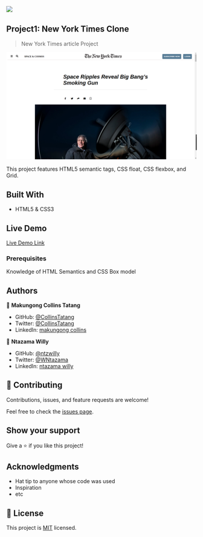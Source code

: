 ![](https://img.shields.io/badge/Microverse-blueviolet)

## Project1: New York Times Clone

> New York Times article Project

![screenshot](app_screenshot.png)

This project features HTML5 semantic tags, CSS float, CSS flexbox, and Grid.

## Built With

- HTML5 & CSS3

## Live Demo

[Live Demo Link](https://collinstatang.github.io/html-project1/)


### Prerequisites

Knowledge of HTML Semantics and CSS Box model


## Authors

👤 **Makungong Collins Tatang**

- GitHub: [@CollinsTatang](https://github.com/CollinsTatang)
- Twitter: [@CollinsTatang](https://twitter.com/CollinsTatang)
- LinkedIn: [makungong collins](https://www.linkedin.com/in/makungong-collins-b43260190/)

👤 **Ntazama Willy**

- GitHub: [@ntzwilly](https://github.com/ntzwilly)
- Twitter: [@WNtazama](https://twitter.com/WNtazama)
- LinkedIn: [ntazama willy](https://www.linkedin.com/in/ntazama-willy-b676b7aa/)

## 🤝 Contributing

Contributions, issues, and feature requests are welcome!

Feel free to check the [issues page](issues/).

## Show your support

Give a ⭐️ if you like this project!

## Acknowledgments

- Hat tip to anyone whose code was used
- Inspiration
- etc

## 📝 License

This project is [MIT](lic.url) licensed.
